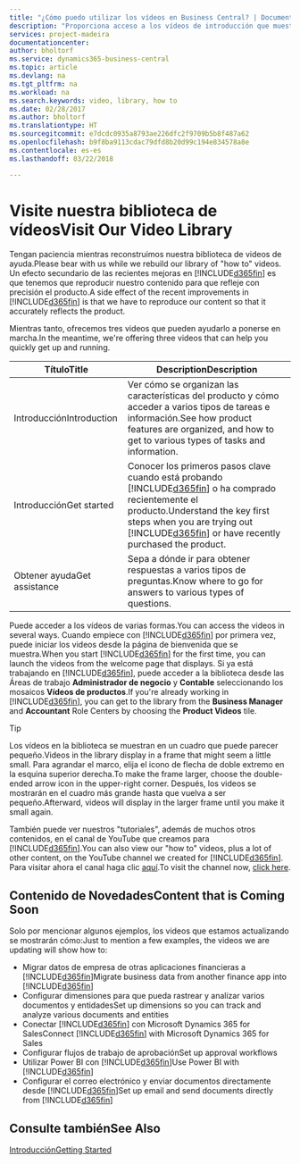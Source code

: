 ```yaml
---
title: "¿Cómo puedo utilizar los vídeos en Business Central? | Documentos de Microsoft"
description: "Proporciona acceso a los vídeos de introducción que muestran como realizar tareas comunes."
services: project-madeira
documentationcenter: 
author: bholtorf
ms.service: dynamics365-business-central
ms.topic: article
ms.devlang: na
ms.tgt_pltfrm: na
ms.workload: na
ms.search.keywords: video, library, how to
ms.date: 02/28/2017
ms.author: bholtorf
ms.translationtype: HT
ms.sourcegitcommit: e7dcdc0935a8793ae226dfc2f9709b5b8f487a62
ms.openlocfilehash: b9f8ba9113cdac79dfd8b20d99c194e834578a8e
ms.contentlocale: es-es
ms.lasthandoff: 03/22/2018

---
```

# <a name="visit-our-video-library"></a><span data-ttu-id="60ee8-103">Visite nuestra biblioteca de vídeos</span><span class="sxs-lookup"><span data-stu-id="60ee8-103">Visit Our Video Library</span></span>
<span data-ttu-id="60ee8-104">Tengan paciencia mientras reconstruimos nuestra biblioteca de videos de ayuda.</span><span class="sxs-lookup"><span data-stu-id="60ee8-104">Please bear with us while we rebuild our library of "how to" videos.</span></span> <span data-ttu-id="60ee8-105">Un efecto secundario de las recientes mejoras en [!INCLUDE[d365fin](includes/d365fin_md.md)] es que tenemos que reproducir nuestro contenido para que refleje con precisión el producto.</span><span class="sxs-lookup"><span data-stu-id="60ee8-105">A side effect of the recent improvements in [!INCLUDE[d365fin](includes/d365fin_md.md)] is that we have to reproduce our content so that it accurately reflects the product.</span></span> 

<span data-ttu-id="60ee8-106">Mientras tanto, ofrecemos tres videos que pueden ayudarlo a ponerse en marcha.</span><span class="sxs-lookup"><span data-stu-id="60ee8-106">In the meantime, we're offering three videos that can help you quickly get up and running.</span></span>

|<span data-ttu-id="60ee8-107">Título</span><span class="sxs-lookup"><span data-stu-id="60ee8-107">Title</span></span>|<span data-ttu-id="60ee8-108">Description</span><span class="sxs-lookup"><span data-stu-id="60ee8-108">Description</span></span>|
|----|----|
|<span data-ttu-id="60ee8-109">Introducción</span><span class="sxs-lookup"><span data-stu-id="60ee8-109">Introduction</span></span>|<span data-ttu-id="60ee8-110">Ver cómo se organizan las características del producto y cómo acceder a varios tipos de tareas e información.</span><span class="sxs-lookup"><span data-stu-id="60ee8-110">See how product features are organized, and how to get to various types of tasks and information.</span></span>|
|<span data-ttu-id="60ee8-111">Introducción</span><span class="sxs-lookup"><span data-stu-id="60ee8-111">Get started</span></span>|<span data-ttu-id="60ee8-112">Conocer los primeros pasos clave cuando está probando [!INCLUDE[d365fin](includes/d365fin_md.md)] o ha comprado recientemente el producto.</span><span class="sxs-lookup"><span data-stu-id="60ee8-112">Understand the key first steps when you are trying out [!INCLUDE[d365fin](includes/d365fin_md.md)] or have recently purchased the product.</span></span> |
|<span data-ttu-id="60ee8-113">Obtener ayuda</span><span class="sxs-lookup"><span data-stu-id="60ee8-113">Get assistance</span></span>|<span data-ttu-id="60ee8-114">Sepa a dónde ir para obtener respuestas a varios tipos de preguntas.</span><span class="sxs-lookup"><span data-stu-id="60ee8-114">Know where to go for answers to various types of questions.</span></span>|

<span data-ttu-id="60ee8-115">Puede acceder a los vídeos de varias formas.</span><span class="sxs-lookup"><span data-stu-id="60ee8-115">You can access the videos in several ways.</span></span> <span data-ttu-id="60ee8-116">Cuando empiece con [!INCLUDE[d365fin](includes/d365fin_md.md)] por primera vez, puede iniciar los videos desde la página de bienvenida que se muestra.</span><span class="sxs-lookup"><span data-stu-id="60ee8-116">When you start [!INCLUDE[d365fin](includes/d365fin_md.md)] for the first time, you can launch the videos from the welcome page that displays.</span></span> <span data-ttu-id="60ee8-117">Si ya está trabajando en [!INCLUDE[d365fin](includes/d365fin_md.md)], puede acceder a la biblioteca desde las Áreas de trabajo **Administrador de negocio** y **Contable** seleccionando los mosaicos **Vídeos de productos**.</span><span class="sxs-lookup"><span data-stu-id="60ee8-117">If you're already working in [!INCLUDE[d365fin](includes/d365fin_md.md)], you can get to the library from the **Business Manager** and **Accountant** Role Centers by choosing the **Product Videos** tile.</span></span> 

> [!Tip]  
> <span data-ttu-id="60ee8-118">Los vídeos en la biblioteca se muestran en un cuadro que puede parecer pequeño.</span><span class="sxs-lookup"><span data-stu-id="60ee8-118">Videos in the library display in a frame that might seem a little small.</span></span> <span data-ttu-id="60ee8-119">Para agrandar el marco, elija el icono de flecha de doble extremo en la esquina superior derecha.</span><span class="sxs-lookup"><span data-stu-id="60ee8-119">To make the frame larger, choose the double-ended arrow icon in the upper-right corner.</span></span> <span data-ttu-id="60ee8-120">Después, los videos se mostrarán en el cuadro más grande hasta que vuelva a ser pequeño.</span><span class="sxs-lookup"><span data-stu-id="60ee8-120">Afterward, videos will display in the larger frame until you make it small again.</span></span>

<span data-ttu-id="60ee8-121">También puede ver nuestros "tutoriales", además de muchos otros contenidos, en el canal de YouTube que creamos para [!INCLUDE[d365fin](includes/d365fin_md.md)].</span><span class="sxs-lookup"><span data-stu-id="60ee8-121">You can also view our "how to" videos, plus a lot of other content, on the YouTube channel we created for [!INCLUDE[d365fin](includes/d365fin_md.md)].</span></span> <span data-ttu-id="60ee8-122">Para visitar ahora el canal haga clic [aquí](https://go.microsoft.com/fwlink/?linkid=851533).</span><span class="sxs-lookup"><span data-stu-id="60ee8-122">To visit the channel now, [click here](https://go.microsoft.com/fwlink/?linkid=851533).</span></span>

## <a name="content-that-is-coming-soon"></a><span data-ttu-id="60ee8-123">Contenido de Novedades</span><span class="sxs-lookup"><span data-stu-id="60ee8-123">Content that is Coming Soon</span></span>
<span data-ttu-id="60ee8-124">Solo por mencionar algunos ejemplos, los videos que estamos actualizando se mostrarán cómo:</span><span class="sxs-lookup"><span data-stu-id="60ee8-124">Just to mention a few examples, the videos we are updating will show how to:</span></span>  

* <span data-ttu-id="60ee8-125">Migrar datos de empresa de otras aplicaciones financieras a [!INCLUDE[d365fin](includes/d365fin_md.md)]</span><span class="sxs-lookup"><span data-stu-id="60ee8-125">Migrate business data from another finance app into [!INCLUDE[d365fin](includes/d365fin_md.md)]</span></span>  
* <span data-ttu-id="60ee8-126">Configurar dimensiones para que pueda rastrear y analizar varios documentos y entidades</span><span class="sxs-lookup"><span data-stu-id="60ee8-126">Set up dimensions so you can track and analyze various documents and entities</span></span>
* <span data-ttu-id="60ee8-127">Conectar [!INCLUDE[d365fin](includes/d365fin_md.md)] con Microsoft Dynamics 365 for Sales</span><span class="sxs-lookup"><span data-stu-id="60ee8-127">Connect [!INCLUDE[d365fin](includes/d365fin_md.md)] with Microsoft Dynamics 365 for Sales</span></span>
* <span data-ttu-id="60ee8-128">Configurar flujos de trabajo de aprobación</span><span class="sxs-lookup"><span data-stu-id="60ee8-128">Set up approval workflows</span></span>  
* <span data-ttu-id="60ee8-129">Utilizar Power BI con [!INCLUDE[d365fin](includes/d365fin_md.md)]</span><span class="sxs-lookup"><span data-stu-id="60ee8-129">Use Power BI with [!INCLUDE[d365fin](includes/d365fin_md.md)]</span></span>  
* <span data-ttu-id="60ee8-130">Configurar el correo electrónico y enviar documentos directamente desde [!INCLUDE[d365fin](includes/d365fin_md.md)]</span><span class="sxs-lookup"><span data-stu-id="60ee8-130">Set up email and send documents directly from [!INCLUDE[d365fin](includes/d365fin_md.md)]</span></span>  

## <a name="see-also"></a><span data-ttu-id="60ee8-131">Consulte también</span><span class="sxs-lookup"><span data-stu-id="60ee8-131">See Also</span></span>
[<span data-ttu-id="60ee8-132">Introducción</span><span class="sxs-lookup"><span data-stu-id="60ee8-132">Getting Started</span></span>](product-get-started.md)

